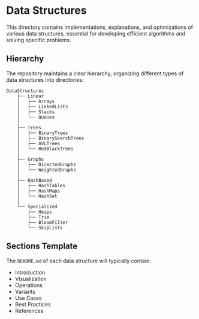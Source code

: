 # Data Structures

This directory contains implementations, explanations, and optimizations of various data structures, essential for developing efficient algorithms and solving specific problems.

## Hierarchy

The repository maintains a clear hierarchy, organizing different types of data structures into directories:

```plaintext
DataStructures
    ├── Linear
    │   ├── Arrays
    │   ├── LinkedLists
    │   ├── Stacks
    │   └── Queues
    │
    ├── Trees
    │   ├── BinaryTrees
    │   ├── BinarySearchTrees
    │   ├── AVLTrees
    │   └── RedBlackTrees
    │
    ├── Graphs
    │   ├── DirectedGraphs
    │   └── WeightedGraphs
    │
    ├── HashBased
    │   ├── HashTables
    │   ├── HashMaps
    │   └── HashSet
    │
    └── Specialized
        ├── Heaps
        ├── Trie
        ├── BloomFilter
        └── SkipLists
```
## Sections Template

The `README.md` of each data structure will typically contain:

- Introduction
- Visualization
- Operations
- Variants
- Use Cases
- Best Practices
- References

